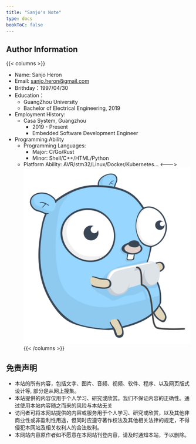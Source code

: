 ```yaml
---
title: "Sanjo's Note"
type: docs
bookToC: false
---
```


## Author Information
{{< columns >}}
- Name: Sanjo Heron
- Email: sanjo.heron@gmail.com
- Brithday：1997/04/30
- Education：
  - GuangZhou University
  - Bachelor of Electrical Engineering, 2019
- Employment History:
  - Casa System, Guangzhou
    - 2019 - Present
    - Embedded Software Development Engineer
- Programming Ability
  - Programming Languages:
    - Major: C/Go/Rust 
    - Minor: Shell/C++/HTML/Python
  - Platform Ability: AVR/stm32/Linux/Docker/Kubernetes...
<--->
![image](favicon.png)
{{< /columns >}}

## 免责声明
- 本站的所有内容，包括文字、图片、音频、视频、软件、程序、以及网页版式设计等, 部分是从网上搜集。
- 本站提供的内容仅用于个人学习、研究或欣赏。我们不保证内容的正确性。通过使用本站内容随之而来的风险与本站无关
- 访问者可将本网站提供的内容或服务用于个人学习、研究或欣赏，以及其他非商业性或非盈利性用途，但同时应遵守著作权法及其他相关法律的规定，不得侵犯本网站及相关权利人的合法权利。
- 本网站内容原作者如不愿意在本网站刊登内容，请及时通知本站，予以删除。